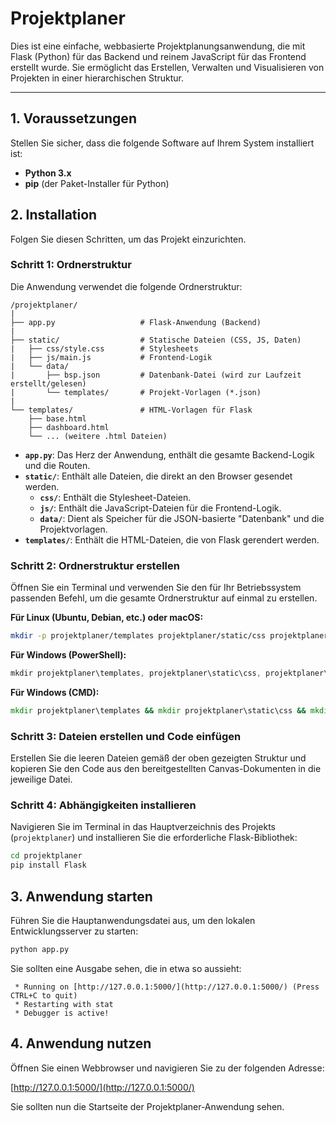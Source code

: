 # Projektplaner

Dies ist eine einfache, webbasierte Projektplanungsanwendung, die mit Flask (Python) für das Backend und reinem JavaScript für das Frontend erstellt wurde. Sie ermöglicht das Erstellen, Verwalten und Visualisieren von Projekten in einer hierarchischen Struktur.

---

## 1. Voraussetzungen

Stellen Sie sicher, dass die folgende Software auf Ihrem System installiert ist:

* **Python 3.x**
* **pip** (der Paket-Installer für Python)

## 2. Installation

Folgen Sie diesen Schritten, um das Projekt einzurichten.

### Schritt 1: Ordnerstruktur

Die Anwendung verwendet die folgende Ordnerstruktur:

```
/projektplaner/
|
├── app.py                   # Flask-Anwendung (Backend)
|
├── static/                  # Statische Dateien (CSS, JS, Daten)
|   ├── css/style.css        # Stylesheets
|   ├── js/main.js           # Frontend-Logik
|   └── data/
|       ├── bsp.json         # Datenbank-Datei (wird zur Laufzeit erstellt/gelesen)
|       └── templates/       # Projekt-Vorlagen (*.json)
|
└── templates/               # HTML-Vorlagen für Flask
    ├── base.html
    ├── dashboard.html
    └── ... (weitere .html Dateien)
```

-   **`app.py`**: Das Herz der Anwendung, enthält die gesamte Backend-Logik und die Routen.
-   **`static/`**: Enthält alle Dateien, die direkt an den Browser gesendet werden.
    -   **`css/`**: Enthält die Stylesheet-Dateien.
    -   **`js/`**: Enthält die JavaScript-Dateien für die Frontend-Logik.
    -   **`data/`**: Dient als Speicher für die JSON-basierte "Datenbank" und die Projektvorlagen.
-   **`templates/`**: Enthält die HTML-Dateien, die von Flask gerendert werden.

### Schritt 2: Ordnerstruktur erstellen

Öffnen Sie ein Terminal und verwenden Sie den für Ihr Betriebssystem passenden Befehl, um die gesamte Ordnerstruktur auf einmal zu erstellen.

**Für Linux (Ubuntu, Debian, etc.) oder macOS:**
```bash
mkdir -p projektplaner/templates projektplaner/static/css projektplaner/static/js projektplaner/static/data/templates
```

**Für Windows (PowerShell):**
```powershell
mkdir projektplaner\templates, projektplaner\static\css, projektplaner\static\js, projektplaner\static\data\templates
```

**Für Windows (CMD):**
```cmd
mkdir projektplaner\templates && mkdir projektplaner\static\css && mkdir projektplaner\static\js && mkdir projektplaner\static\data\templates
```

### Schritt 3: Dateien erstellen und Code einfügen

Erstellen Sie die leeren Dateien gemäß der oben gezeigten Struktur und kopieren Sie den Code aus den bereitgestellten Canvas-Dokumenten in die jeweilige Datei.

### Schritt 4: Abhängigkeiten installieren

Navigieren Sie im Terminal in das Hauptverzeichnis des Projekts (`projektplaner`) und installieren Sie die erforderliche Flask-Bibliothek:

```bash
cd projektplaner
pip install Flask
```

## 3. Anwendung starten

Führen Sie die Hauptanwendungsdatei aus, um den lokalen Entwicklungsserver zu starten:

```bash
python app.py
```

Sie sollten eine Ausgabe sehen, die in etwa so aussieht:
```
 * Running on [http://127.0.0.1:5000/](http://127.0.0.1:5000/) (Press CTRL+C to quit)
 * Restarting with stat
 * Debugger is active!
```

## 4. Anwendung nutzen

Öffnen Sie einen Webbrowser und navigieren Sie zu der folgenden Adresse:

[http://127.0.0.1:5000/](http://127.0.0.1:5000/)

Sie sollten nun die Startseite der Projektplaner-Anwendung sehen.
